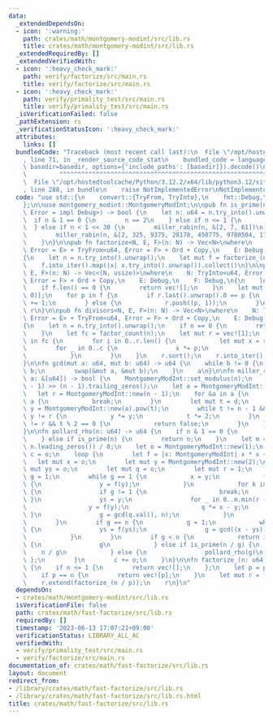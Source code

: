 ```yaml
---
data:
  _extendedDependsOn:
  - icon: ':warning:'
    path: crates/math/montgomery-modint/src/lib.rs
    title: crates/math/montgomery-modint/src/lib.rs
  _extendedRequiredBy: []
  _extendedVerifiedWith:
  - icon: ':heavy_check_mark:'
    path: verify/factorize/src/main.rs
    title: verify/factorize/src/main.rs
  - icon: ':heavy_check_mark:'
    path: verify/primality_test/src/main.rs
    title: verify/primality_test/src/main.rs
  _isVerificationFailed: false
  _pathExtension: rs
  _verificationStatusIcon: ':heavy_check_mark:'
  attributes:
    links: []
  bundledCode: "Traceback (most recent call last):\n  File \"/opt/hostedtoolcache/Python/3.12.2/x64/lib/python3.12/site-packages/onlinejudge_verify/documentation/build.py\"\
    , line 71, in _render_source_code_stat\n    bundled_code = language.bundle(stat.path,\
    \ basedir=basedir, options={'include_paths': [basedir]}).decode()\n          \
    \         ^^^^^^^^^^^^^^^^^^^^^^^^^^^^^^^^^^^^^^^^^^^^^^^^^^^^^^^^^^^^^^^^^^^^^^^^^^^^^^^^^\n\
    \  File \"/opt/hostedtoolcache/Python/3.12.2/x64/lib/python3.12/site-packages/onlinejudge_verify/languages/rust.py\"\
    , line 288, in bundle\n    raise NotImplementedError\nNotImplementedError\n"
  code: "use std::{\n    convert::{TryFrom, TryInto},\n    fmt::Debug,\n    mem::swap,\n\
    };\n\nuse montgomery_modint::MontgomeryModInt;\n\npub fn is_prime(n: impl TryInto<u64,\
    \ Error = impl Debug>) -> bool {\n    let n: u64 = n.try_into().unwrap();\n  \
    \  if n & 1 == 0 {\n        n == 2\n    } else if n <= 1 {\n        false\n  \
    \  } else if n < 1 << 30 {\n        miller_rabin(n, &[2, 7, 61])\n    } else {\n\
    \        miller_rabin(n, &[2, 325, 9375, 28178, 450775, 9780504, 1795265022])\n\
    \    }\n}\n\npub fn factorize<N, E, F>(n: N) -> Vec<N>\nwhere\n    N: TryInto<u64,\
    \ Error = E> + TryFrom<u64, Error = F> + Ord + Copy,\n    E: Debug,\n    F: Debug,\n\
    {\n    let n = n.try_into().unwrap();\n    let mut f = factorize_(n);\n    f.sort();\n\
    \    f.into_iter().map(|x| x.try_into().unwrap()).collect()\n}\n\npub fn factor_count<N,\
    \ E, F>(n: N) -> Vec<(N, usize)>\nwhere\n    N: TryInto<u64, Error = E> + TryFrom<u64,\
    \ Error = F> + Ord + Copy,\n    E: Debug,\n    F: Debug,\n{\n    let f = factorize(n);\n\
    \    if f.len() == 0 {\n        return vec![];\n    }\n    let mut r = vec![(f[0],\
    \ 0)];\n    for p in f {\n        if r.last().unwrap().0 == p {\n            r.last_mut().unwrap().1\
    \ += 1;\n        } else {\n            r.push((p, 1));\n        }\n    }\n   \
    \ r\n}\n\npub fn divisors<N, E, F>(n: N) -> Vec<N>\nwhere\n    N: TryInto<u64,\
    \ Error = E> + TryFrom<u64, Error = F> + Ord + Copy,\n    E: Debug,\n    F: Debug,\n\
    {\n    let n = n.try_into().unwrap();\n    if n == 0 {\n        return vec![];\n\
    \    }\n    let fc = factor_count(n);\n    let mut r = vec![1];\n    for (p, c)\
    \ in fc {\n        for i in 0..r.len() {\n            let mut x = r[i];\n    \
    \        for _ in 0..c {\n                x *= p;\n                r.push(x);\n\
    \            }\n        }\n    }\n    r.sort();\n    r.into_iter().map(|x| x.try_into().unwrap()).collect()\n\
    }\n\nfn gcd(mut a: u64, mut b: u64) -> u64 {\n    while b != 0 {\n        a %=\
    \ b;\n        swap(&mut a, &mut b);\n    }\n    a\n}\n\nfn miller_rabin(n: u64,\
    \ a: &[u64]) -> bool {\n    MontgomeryModInt::set_modulus(n);\n    let d = (n\
    \ - 1) >> (n - 1).trailing_zeros();\n    let e = MontgomeryModInt::new(1);\n \
    \   let r = MontgomeryModInt::new(n - 1);\n    for &a in a {\n        if n <=\
    \ a {\n            break;\n        }\n        let mut t = d;\n        let mut\
    \ y = MontgomeryModInt::new(a).pow(t);\n        while t != n - 1 && y != e &&\
    \ y != r {\n            y *= y;\n            t *= 2;\n        }\n        if y\
    \ != r && t % 2 == 0 {\n            return false;\n        }\n    }\n    true\n\
    }\n\nfn pollard_rho(n: u64) -> u64 {\n    if n & 1 == 0 {\n        return 2;\n\
    \    } else if is_prime(n) {\n        return n;\n    }\n    let m = 1 << (64 -\
    \ n.leading_zeros()) / 8;\n    let o = MontgomeryModInt::new(1);\n    let mut\
    \ c = o;\n    loop {\n        let f = |x: MontgomeryModInt| x * x + c;\n     \
    \   let mut x = o;\n        let mut y = MontgomeryModInt::new(2);\n        let\
    \ mut ys = o;\n        let mut q = o;\n        let mut r = 1;\n        let mut\
    \ g = 1;\n        while g == 1 {\n            x = y;\n            for _ in 0..r\
    \ {\n                y = f(y);\n            }\n            for k in (0..r).step_by(m)\
    \ {\n                if g != 1 {\n                    break;\n               \
    \ }\n                ys = y;\n                for _ in 0..m.min(r - k) {\n   \
    \                 y = f(y);\n                    q *= x - y;\n               \
    \ }\n                g = gcd(q.val(), n);\n            }\n            r <<= 1;\n\
    \        }\n        if g == n {\n            g = 1;\n            while g == 1\
    \ {\n                ys = f(ys);\n                g = gcd((x - ys).val(), n);\n\
    \            }\n        }\n        if g < n {\n            return if is_prime(g)\
    \ {\n                g\n            } else if is_prime(n / g) {\n            \
    \    n / g\n            } else {\n                pollard_rho(g)\n           \
    \ };\n        }\n        c += o;\n    }\n}\n\nfn factorize_(n: u64) -> Vec<u64>\
    \ {\n    if n <= 1 {\n        return vec![];\n    };\n    let p = pollard_rho(n);\n\
    \    if p == n {\n        return vec![p];\n    }\n    let mut r = factorize_(p);\n\
    \    r.extend(factorize_(n / p));\n    r\n}\n"
  dependsOn:
  - crates/math/montgomery-modint/src/lib.rs
  isVerificationFile: false
  path: crates/math/fast-factorize/src/lib.rs
  requiredBy: []
  timestamp: '2023-06-13 17:07:21+09:00'
  verificationStatus: LIBRARY_ALL_AC
  verifiedWith:
  - verify/primality_test/src/main.rs
  - verify/factorize/src/main.rs
documentation_of: crates/math/fast-factorize/src/lib.rs
layout: document
redirect_from:
- /library/crates/math/fast-factorize/src/lib.rs
- /library/crates/math/fast-factorize/src/lib.rs.html
title: crates/math/fast-factorize/src/lib.rs
---
```

